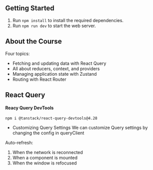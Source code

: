 ## Getting Started
1. Run `npm install` to install the required dependencies.
2. Run `npm run dev` to start the web server. 

## About the Course
Four topics:
- Fetching and updating data with React Query
- All about reducers, context, and providers
- Managing application state with Zustand
- Routing with React Router 
## React Query

#### Reacy Query DevTools
`npm i @tanstack/react-query-devtools@4.28`

- Customizing Query Settings
We can customize Query settings by changing the config in queryClient

Auto-refresh:
1. When the network is reconnected
2. When a component is mounted
3. When the window is refocused